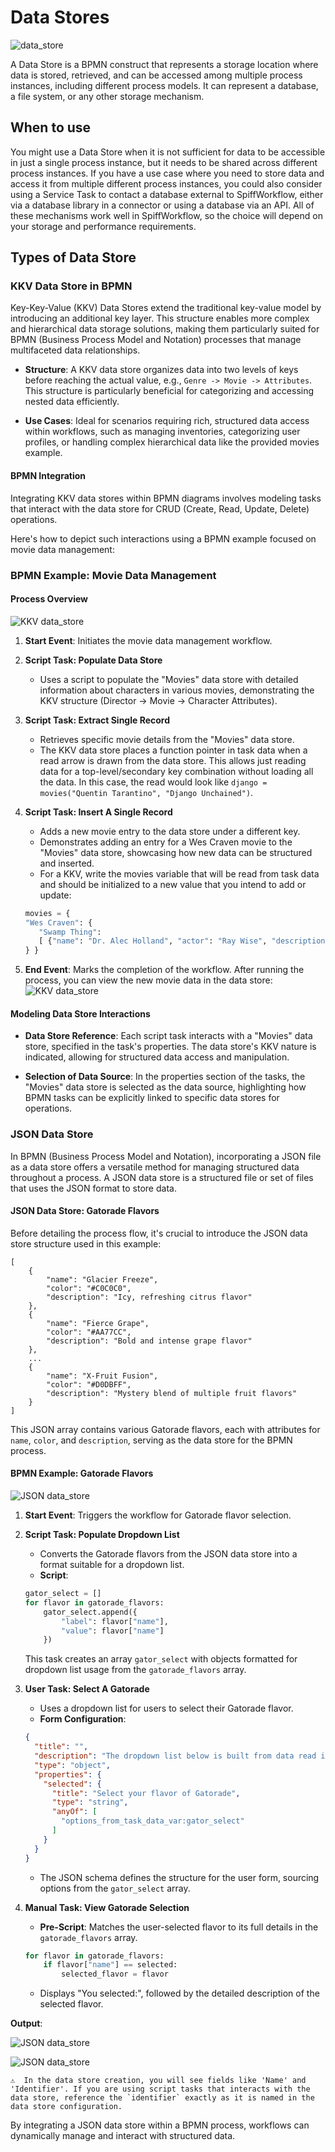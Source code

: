 # Data Stores

![data_store](images/data_store.png)

A Data Store is a BPMN construct that represents a storage location where data is stored, retrieved, and can be accessed among multiple process instances, including different process models.
It can represent a database, a file system, or any other storage mechanism.

## When to use

You might use a Data Store when it is not sufficient for data to be accessible in just a single process instance, but it needs to be shared across different process instances.
If you have a use case where you need to store data and access it from multiple different process instances, you could also consider using a Service Task to contact a database external to SpiffWorkflow, either via a database library in a connector or using a database via an API.
All of these mechanisms work well in SpiffWorkflow, so the choice will depend on your storage and performance requirements.

## Types of Data Store

### KKV Data Store in BPMN

Key-Key-Value (KKV) Data Stores extend the traditional key-value model by introducing an additional key layer.
This structure enables more complex and hierarchical data storage solutions, making them particularly suited for BPMN (Business Process Model and Notation) processes that manage multifaceted data relationships.

- **Structure**: A KKV data store organizes data into two levels of keys before reaching the actual value, e.g., `Genre -> Movie -> Attributes`.
This structure is particularly beneficial for categorizing and accessing nested data efficiently.

- **Use Cases**: Ideal for scenarios requiring rich, structured data access within workflows, such as managing inventories, categorizing user profiles, or handling complex hierarchical data like the provided movies example.

#### BPMN Integration

Integrating KKV data stores within BPMN diagrams involves modeling tasks that interact with the data store for CRUD (Create, Read, Update, Delete) operations.

Here's how to depict such interactions using a BPMN example focused on movie data management:

### BPMN Example: Movie Data Management

#### Process Overview
![KKV data_store](images/DataStore_KKV.png)

1. **Start Event**: Initiates the movie data management workflow.

2. **Script Task: Populate Data Store**
    - Uses a script to populate the "Movies" data store with detailed information about characters in various movies, demonstrating the KKV structure (Director -> Movie -> Character Attributes).

3. **Script Task: Extract Single Record**
    - Retrieves specific movie details from the "Movies" data store.
    - The KKV data store places a function pointer in task data when a read arrow is drawn from the data store.
    This allows just reading data for a top-level/secondary key combination without loading all the data.
    In this case, the read would look like `django = movies("Quentin Tarantino", "Django Unchained")`.

4. **Script Task: Insert A Single Record**
    - Adds a new movie entry to the data store under a different key.
    - Demonstrates adding an entry for a Wes Craven movie to the "Movies" data store, showcasing how new data can be structured and inserted.
    - For a KKV, write the movies variable that will be read from task data and should be initialized to a new value that you intend to add or update:

     ```python
    movies = {
    "Wes Craven": {
        "Swamp Thing": 
        [ {"name": "Dr. Alec Holland", "actor": "Ray Wise", "description": "whatever"}]
    } }
     ```

5. **End Event**: Marks the completion of the workflow.
After running the process, you can view the new movie data in the data store:
![KKV data_store](images/DataStore_KKV_Store.png)

#### Modeling Data Store Interactions

- **Data Store Reference**: Each script task interacts with a "Movies" data store, specified in the task's properties.
The data store's KKV nature is indicated, allowing for structured data access and manipulation.

- **Selection of Data Source**: In the properties section of the tasks, the "Movies" data store is selected as the data source, highlighting how BPMN tasks can be explicitly linked to specific data stores for operations.

### JSON Data Store

In BPMN (Business Process Model and Notation), incorporating a JSON file as a data store offers a versatile method for managing structured data throughout a process.
A JSON data store is a structured file or set of files that uses the JSON format to store data.

#### JSON Data Store: Gatorade Flavors

Before detailing the process flow, it's crucial to introduce the JSON data store structure used in this example:

```
[
    {
        "name": "Glacier Freeze",
        "color": "#C0C0C0",
        "description": "Icy, refreshing citrus flavor"
    },
    {
        "name": "Fierce Grape",
        "color": "#AA77CC",
        "description": "Bold and intense grape flavor"
    },
    ...
    {
        "name": "X-Fruit Fusion",
        "color": "#D0DBFF",
        "description": "Mystery blend of multiple fruit flavors"
    }
]
```

This JSON array contains various Gatorade flavors, each with attributes for `name`, `color`, and `description`, serving as the data store for the BPMN process.

#### BPMN Example: Gatorade Flavors

![JSON data_store](images/JSON_data_store.png)

1. **Start Event**: Triggers the workflow for Gatorade flavor selection.

2. **Script Task: Populate Dropdown List**
    - Converts the Gatorade flavors from the JSON data store into a format suitable for a dropdown list.
    - **Script**:
     ```python
     gator_select = []
     for flavor in gatorade_flavors:
         gator_select.append({
             "label": flavor["name"],
             "value": flavor["name"]
         })
     ```
    This task creates an array `gator_select` with objects formatted for dropdown list usage from the `gatorade_flavors` array.

3. **User Task: Select A Gatorade**
    - Uses a dropdown list for users to select their Gatorade flavor.
    - **Form Configuration**:
     ```json
     {
       "title": "",
       "description": "The dropdown list below is built from data read in from a JSON file.",
       "type": "object",
       "properties": {
         "selected": {
           "title": "Select your flavor of Gatorade",
           "type": "string",
           "anyOf": [
             "options_from_task_data_var:gator_select"
           ]
         }
       }
     }
     ```
     - The JSON schema defines the structure for the user form, sourcing options from the `gator_select` array.

4. **Manual Task: View Gatorade Selection**
    - **Pre-Script**: Matches the user-selected flavor to its full details in the `gatorade_flavors` array.
     ```python
     for flavor in gatorade_flavors:
         if flavor["name"] == selected:
             selected_flavor = flavor
     ```
    - Displays "You selected:", followed by the detailed description of the selected flavor.

**Output**:

![JSON data_store](images/JSON_Data_Store_1.png)

![JSON data_store](images/DataStore_JSON_Output.png)

```{admonition} Note
⚠  In the data store creation, you will see fields like 'Name' and 'Identifier'. If you are using script tasks that interacts with the data store, reference the `identifier` exactly as it is named in the data store configuration.
```
By integrating a JSON data store within a BPMN process, workflows can dynamically manage and interact with structured data.

```{tags} reference, building_diagrams
```
